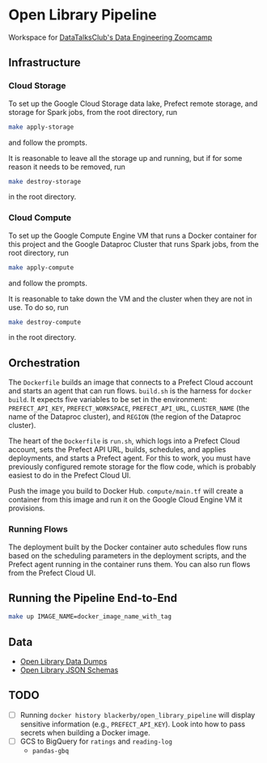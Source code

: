 # Open Library Pipeline

Workspace for [DataTalksClub's Data Engineering Zoomcamp](https://github.com/DataTalksClub/data-engineering-zoomcamp)

## Infrastructure

### Cloud Storage

To set up the Google Cloud Storage data lake, Prefect remote storage, and storage for Spark jobs, from the root directory, run

```bash
make apply-storage
```

and follow the prompts.

It is reasonable to leave all the storage up and running, but if for some reason it needs to be removed, run

```bash
make destroy-storage
```

in the root directory.

### Cloud Compute

To set up the Google Compute Engine VM that runs a Docker container for this project and the Google Dataproc Cluster that runs Spark jobs, from the root directory, run

```bash
make apply-compute
```

and follow the prompts.

It is reasonable to take down the VM and the cluster when they are not in use. To do so, run

```bash
make destroy-compute
```

in the root directory.

## Orchestration

The `Dockerfile` builds an image that connects to a Prefect Cloud account and starts an agent that can run flows. `build.sh` is the harness for `docker build`. It expects five variables to be set in the environment: `PREFECT_API_KEY`, `PREFECT_WORKSPACE`, `PREFECT_API_URL`, `CLUSTER_NAME` (the name of the Dataproc cluster), and `REGION` (the region of the Dataproc cluster).

The heart of the `Dockerfile` is `run.sh`, which logs into a Prefect Cloud account, sets the Prefect API URL, builds, schedules, and applies deployments, and starts a Prefect agent. For this to work, you must have previously configured remote storage for the flow code, which is probably easiest to do in the Prefect Cloud UI.

Push the image you build to Docker Hub. `compute/main.tf` will create a container from this image and run it on the Google Cloud Engine VM it provisions.

### Running Flows

The deployment built by the Docker container auto schedules flow runs based on the scheduling parameters in the deployment scripts, and the Prefect agent running in the container runs them. You can also run flows from the Prefect Cloud UI.

## Running the Pipeline End-to-End

```bash
make up IMAGE_NAME=docker_image_name_with_tag
```

## Data

- [Open Library Data Dumps](https://openlibrary.org/developers/dumps)
- [Open Library JSON Schemas](https://github.com/internetarchive/openlibrary-client/tree/master/olclient/schemata)

## TODO

- [ ] Running `docker history blackerby/open_library_pipeline` will display sensitive information (e.g., `PREFECT_API_KEY`). Look into how to pass secrets when building a Docker image.
- [ ] GCS to BigQuery for `ratings` and `reading-log`
  - `pandas-gbq`
